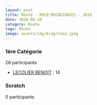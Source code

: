 ```yaml
---
layout: post
title: Route - ROCQ-RECQUIGNIES - 2019
date: 2019-08-10
category: Route
tags: Route
image: assets/img/blog/road.jpeg
---
```


### 1ère Catégorie
28 participants
- [LECOLIER BENOIT](https://teamspecializedlille.github.io/coureurs/lecolierbenoit) : 14

### Scratch
0 participants
